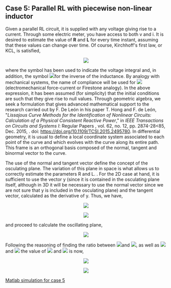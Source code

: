 ## Case 5: Parallel RL with piecewise non-linear inductor

Given a parallel RL circuit, it is supplied with any voltage giving rise to a current. Through some electric meter, you have access to both v and i. It is desired to estimate the value of **R** and **L** for every time instant, assuming that these values can change over time. Of course, Kirchhoff's first law, or KCL, is satisfied,

<p align="center"><img src="https://render.githubusercontent.com/render/math?math=i = i_G + i_L = G_v + \frac{1}{L}\int v = Gv +\Gamma \check{v}"></p>

where the symbol has been used to indicate the voltage integral and, in addition, the symbol <img src="https://render.githubusercontent.com/render/math?math=\Gamma">for the inverse of the inductance. By analogy with mechanical systems, the name of compliance will be used for <img src="https://render.githubusercontent.com/render/math?math=\Gamma"> (electromechanical force-current or Firestone analogy). In the above expression, it has been assumed (for simplicity) that the initial conditions are such that they give rise to null values. Through geometric algebra, we seek a formulation that gives advanced mathematical support to the research carried out by F. De León in his paper T. Hong and F. de León, "*Lissajous Curve Methods for the Identification of Nonlinear Circuits: Calculation of a Physical Consistent Reactive Power*," in *IEEE Transactions on Circuits and Systems I*: Regular Papers , vol. 62, no. 12, pp. 2874-28<85, Dec. 2015, . doi: https://doi.org/10.1109/TCSI.2015.2495780. In differential geometry, it is usual to define a local coordinate system associated to each point of the curve and which evolves with the curve along its entire path. This frame is an orthogonal basis composed of the normal, tangent and binormal vector to the curve.

The use of the normal and tangent vector define the concept of the osculating plane. The variation of this plane in space is what allows us to correctly estimate the parameters R and L. . For the 2D case at hand, it is sufficient to use the vector y (since it is contained in the osculating plane itself, although in 3D it will be necessary to use the normal vector since we are not sure that y is included in the osculating plane) and the tangent vector, calculated as the derivative of y. Thus, we have,

<p align="center"><img src="https://render.githubusercontent.com/render/math?math=y = v\sigma_1 ++ \check{v}\sigma_2 ++ i \sigma_3"></p>
<p align="center"><img src="https://render.githubusercontent.com/render/math?math=y' = v'\sigma_1 + v\sigma_2 + i' \sigma_3"></p>

and proceed to calculate the oscillating plane,

<p align="center"><img src="https://render.githubusercontent.com/render/math?math=K_{osc} = y \wedge y' = (v^2 - \check{v}v')\sigma_{12} + (\check{v}i`-iv)\sigma_{23} + (iv'-vi')\sigma_{31}"></p>

Following the reasoning of finding the ratio between <img src="https://render.githubusercontent.com/render/math?math=\sigma_{13}">and <img src="https://render.githubusercontent.com/render/math?math=\sigma_{12}">, as well as <img src="https://render.githubusercontent.com/render/math?math=\sigma_{31}"> and <img src="https://render.githubusercontent.com/render/math?math=\\sigma_{12}"> the value of <img src="https://render.githubusercontent.com/render/math?math=G"> and <img src="https://render.githubusercontent.com/render/math?math=\Gamma"> is now,

<p align="center"><img src="https://render.githubusercontent.com/render/math?math=G = \frac{iv-\check{v}i'}{v^2 -\check{v}v'}"></p>
<p align="center"><img src="https://render.githubusercontent.com/render/math?math=\Gamma = \frac{iv-\check{v}i'}{v^2 -\check{v}v'}"></p>

 
[Matlab simulation for case 5](examples/matlabCase5.md)
